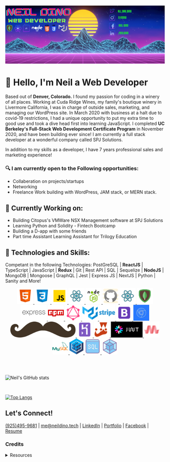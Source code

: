 ![Banner Image](./images/banner.png)

# &#128075; Hello, I'm Neil a Web Developer

Based out of  **Denver, Colorado.**  I found my passion for coding in a winery of all places.  Working at Cuda Ridge Wines, my family's boutique winery in Livermore California, I was in charge of outside sales, marketing, and managing our WordPress site.  In March 2020 with business at a halt due to covid-19 restrictions, I had a unique opportunity to put my extra time to good use and took a dive head first into learning JavaScript.  I completed **UC Berkeley's Full-Stack Web Development Certificate Program** in November 2020, and have been building ever since! I am currently a full stack developer at a wonderful company called SPJ Solutions.

In addition to my skills as a developer, I have 7 years professional sales and marketing experience!


### &#128269; I am currently open to the Following opportunities:
* Collaberation on projects/startups
* Networking
* Freelance Work building with WordPress, JAM stack, or MERN stack.

## &#128296; Currently Working on: 

*  Building Citopus's VMWare NSX Management software at SPJ Solutions
*  Learning Python and Solidity - Fintech Bootcamp
* Building a D-app with some friends
* Part time Assistant Learning Assistant for Trilogy Education

## &#129302; Technologies and Skills:
Competant in the following Technologies:
PostGreSQL | **ReactJS** | TypeScript | JavaScript | **Redux** | Git | Rest API | SQL | Sequelize | **NodeJS** | MongoDB | Mongoose | GraphQL | Jest | Express JS | NextJS | Python | Sanity and More!
<br/>
<p align="center">
    <a href="https://neildino.tech">
        <img height="50rem" src="./images/logos/html.png">
        <img height="50rem" src="./images/logos/css.png">
        <img height="50rem" src="./images/logos/javascript.png">
        <img height="50rem" src="./images/logos/react.png">
        <img height="50rem" src="./images/logos/node.png">
        <img height="50rem" src="./images/logos/github.png">
        <img height="50rem" src="./images/logos/react.png">
        <img height="50rem" src="./images/logos/mongo.png">
        <img height="50rem" src="./images/logos/express.png">
        <img height="50rem" src="./images/logos/npm.png">
        <img height="50rem" src="./images/logos/graphql.png">
        <img height="50rem" src="./images/logos/materialui.png">
        <img height="50rem" src="./images/logos/stripe.png">
        <img height="50rem" src="./images/logos/bootstrap.png">
        <img height="50rem" src="./images/logos/devtools.jpg">
        <img height="50rem" src="./images/logos/handlebars.png">
        <img height="50rem" src="./images/logos/heroku.png">
        <img height="50rem" src="./images/logos/jest.png">
        <img height="50rem" src="./images/logos/jwt.png">
        <img height="50rem" src="./images/logos/materialize.png">
        <img height="50rem" src="./images/logos/mysql.png">
        <img height="50rem" src="./images/logos/sequelize.png">
        <img height="50rem" src="./images/logos/sql.png">
        <img height="50rem" src="./images/logos/webpack.png">
    </a>
</p>

<br/>
<br/>

![Neil's GitHub stats](https://github-readme-stats.vercel.app/api?username=NGDino&count_private=truehow_icons=true&theme=merko)



<br/>

[![Top Langs](https://github-readme-stats.vercel.app/api/top-langs/?username=NGDino&layout=compact&theme=merko&langs_count=4)](https://github.com/anuraghazra/github-readme-stats)

## Let's Connect!

[(925)495-9681](tel:9254959681)  |  [me@neildino.tech](mailto:me@neildino.tech)  |  [LinkedIn](https://www.linkedin.com/in/neildino/)  |  [Portfolio](https://www.neildino.tech/)  |  [Facebook](facebook.com/neil.dino1868)  |  [Resume](https://docs.google.com/document/d/15vCmW8mtLzy92TKR-Fp4n7uym1zww7OX/edit?usp=sharing&ouid=110323968023681263262&rtpof=true&sd=true)


### Credits 
<details>
  <summary>Resources</summary>

* Logos - Icon8.com & iconscout.com & pngitem.com

* GitHub Stats https://github.com/anuraghazra/github-readme-stats

</details>
